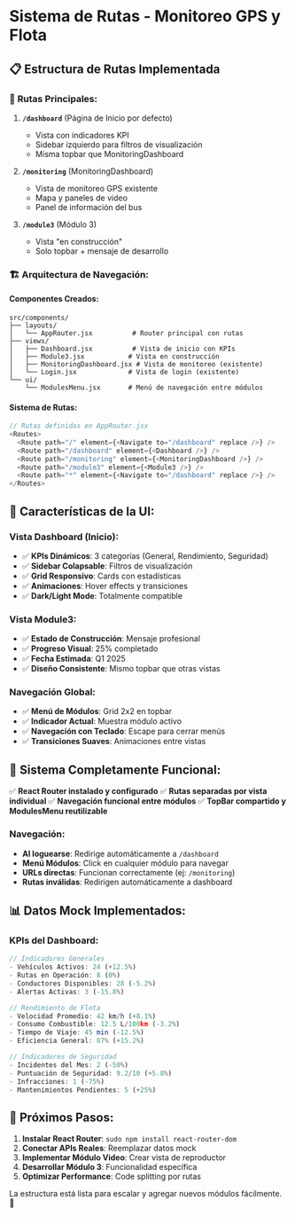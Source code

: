 # Sistema de Rutas - Monitoreo GPS y Flota

## 📋 Estructura de Rutas Implementada

### 🎯 **Rutas Principales:**

1. **`/dashboard`** (Página de Inicio por defecto)
   - Vista con indicadores KPI
   - Sidebar izquierdo para filtros de visualización
   - Misma topbar que MonitoringDashboard

2. **`/monitoring`** (MonitoringDashboard)
   - Vista de monitoreo GPS existente
   - Mapa y paneles de video
   - Panel de información del bus

3. **`/module3`** (Módulo 3)
   - Vista "en construcción"
   - Solo topbar + mensaje de desarrollo

### 🏗️ **Arquitectura de Navegación:**

#### **Componentes Creados:**

```
src/components/
├── layouts/
│   └── AppRouter.jsx          # Router principal con rutas
├── views/
│   ├── Dashboard.jsx          # Vista de inicio con KPIs
│   ├── Module3.jsx           # Vista en construcción
│   ├── MonitoringDashboard.jsx # Vista de monitoreo (existente)
│   └── Login.jsx             # Vista de login (existente)
└── ui/
    └── ModulesMenu.jsx       # Menú de navegación entre módulos
```

#### **Sistema de Rutas:**

```javascript
// Rutas definidas en AppRouter.jsx
<Routes>
  <Route path="/" element={<Navigate to="/dashboard" replace />} />
  <Route path="/dashboard" element={<Dashboard />} />
  <Route path="/monitoring" element={<MonitoringDashboard />} />
  <Route path="/module3" element={<Module3 />} />
  <Route path="*" element={<Navigate to="/dashboard" replace />} />
</Routes>
```

## 🎨 **Características de la UI:**

### **Vista Dashboard (Inicio):**
- ✅ **KPIs Dinámicos**: 3 categorías (General, Rendimiento, Seguridad)
- ✅ **Sidebar Colapsable**: Filtros de visualización
- ✅ **Grid Responsivo**: Cards con estadísticas
- ✅ **Animaciones**: Hover effects y transiciones
- ✅ **Dark/Light Mode**: Totalmente compatible

### **Vista Module3:**
- ✅ **Estado de Construcción**: Mensaje profesional
- ✅ **Progreso Visual**: 25% completado
- ✅ **Fecha Estimada**: Q1 2025
- ✅ **Diseño Consistente**: Mismo topbar que otras vistas

### **Navegación Global:**
- ✅ **Menú de Módulos**: Grid 2x2 en topbar
- ✅ **Indicador Actual**: Muestra módulo activo
- ✅ **Navegación con Teclado**: Escape para cerrar menús
- ✅ **Transiciones Suaves**: Animaciones entre vistas

## 🚀 **Sistema Completamente Funcional:**

✅ **React Router instalado y configurado**
✅ **Rutas separadas por vista individual**
✅ **Navegación funcional entre módulos**
✅ **TopBar compartido y ModulesMenu reutilizable**

### **Navegación:**
- **Al loguearse**: Redirige automáticamente a `/dashboard`
- **Menú Módulos**: Click en cualquier módulo para navegar
- **URLs directas**: Funcionan correctamente (ej: `/monitoring`)
- **Rutas inválidas**: Redirigen automáticamente a dashboard

## 📊 **Datos Mock Implementados:**

### **KPIs del Dashboard:**
```javascript
// Indicadores Generales
- Vehículos Activos: 24 (+12.5%)
- Rutas en Operación: 8 (0%)
- Conductores Disponibles: 28 (-5.2%)
- Alertas Activas: 3 (-15.8%)

// Rendimiento de Flota
- Velocidad Promedio: 42 km/h (+8.1%)
- Consumo Combustible: 12.5 L/100km (-3.2%)
- Tiempo de Viaje: 45 min (-12.5%)
- Eficiencia General: 87% (+15.2%)

// Indicadores de Seguridad
- Incidentes del Mes: 2 (-50%)
- Puntuación de Seguridad: 9.2/10 (+5.8%)
- Infracciones: 1 (-75%)
- Mantenimientos Pendientes: 5 (+25%)
```

## 🎯 **Próximos Pasos:**

1. **Instalar React Router**: `sudo npm install react-router-dom`
2. **Conectar APIs Reales**: Reemplazar datos mock
3. **Implementar Módulo Video**: Crear vista de reproductor
4. **Desarrollar Módulo 3**: Funcionalidad específica
5. **Optimizar Performance**: Code splitting por rutas

La estructura está lista para escalar y agregar nuevos módulos fácilmente. 🚀